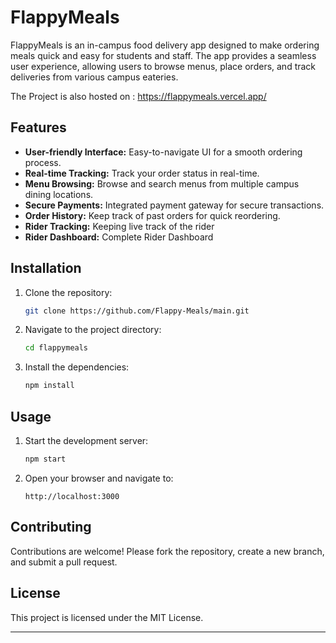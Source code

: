 

# FlappyMeals

FlappyMeals is an in-campus food delivery app designed to make ordering meals quick and easy for students and staff. The app provides a seamless user experience, allowing users to browse menus, place orders, and track deliveries from various campus eateries.

The Project is also hosted on : https://flappymeals.vercel.app/

## Features

- **User-friendly Interface:** Easy-to-navigate UI for a smooth ordering process.
- **Real-time Tracking:** Track your order status in real-time.
- **Menu Browsing:** Browse and search menus from multiple campus dining locations.
- **Secure Payments:** Integrated payment gateway for secure transactions.
- **Order History:** Keep track of past orders for quick reordering.
- **Rider Tracking:** Keeping live track of the rider
- **Rider Dashboard:** Complete Rider Dashboard
## Installation

1. Clone the repository:
   ```bash
   git clone https://github.com/Flappy-Meals/main.git
   ```
2. Navigate to the project directory:
   ```bash
   cd flappymeals
   ```
3. Install the dependencies:
   ```bash
   npm install
   ```

## Usage

1. Start the development server:
   ```bash
   npm start
   ```
2. Open your browser and navigate to:
   ```
   http://localhost:3000
   ```

## Contributing

Contributions are welcome! Please fork the repository, create a new branch, and submit a pull request.

## License

This project is licensed under the MIT License.

---

